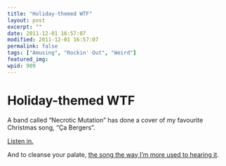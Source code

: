 ```yaml
---
title: "Holiday-themed WTF"
layout: post
excerpt: ""
date: 2011-12-01 16:57:07
modified: 2011-12-01 16:57:07
permalink: false
tags: ["Amusing", "Rockin' Out", "Weird"]
featured_img: 
wpid: 909
---
```


# Holiday-themed WTF

A band called “Necrotic Mutation” has done a cover of my favourite Christmas song, “Ça Bergers”.

[Listen in.](http://grooveshark.com/s/+a+Bergers/3pCxus?src=5)

And to cleanse your palate, [the song the way I’m more used to hearing it](http://grooveshark.com/s/CA+Bergers/4hKFqi?src=5).